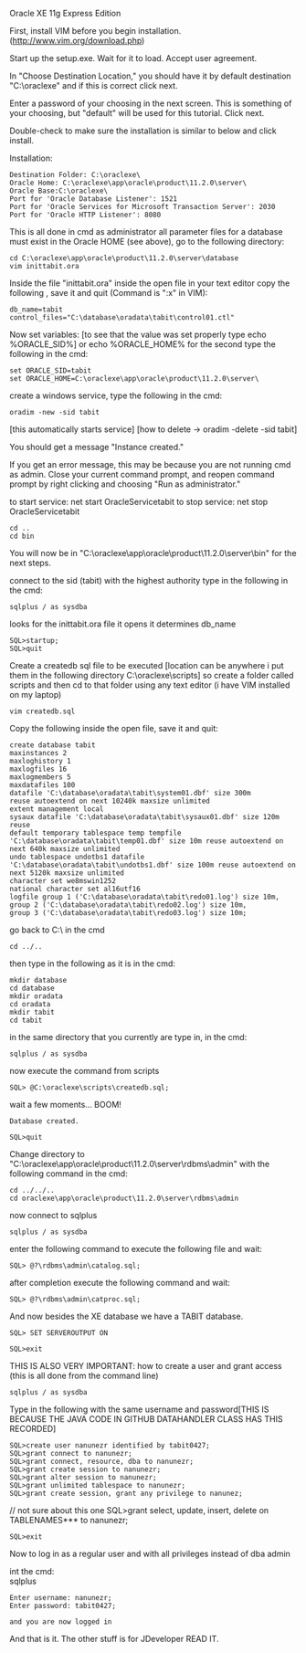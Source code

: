 Oracle XE 11g Express Edition

First, install VIM before you begin installation. (http://www.vim.org/download.php)

Start up the setup.exe. Wait for it to load. Accept user agreement.

In "Choose Destination Location," you should have it by default destination "C:\oraclexe\" and if this is correct click next.

Enter a password of your choosing in the next screen. This is something of your choosing, but "default" will be used for this tutorial. Click next.

Double-check to make sure the installation is similar to below and click install.

Installation:

	Destination Folder: C:\oraclexe\
	Oracle Home: C:\oraclexe\app\oracle\product\11.2.0\server\
	Oracle Base:C:\oraclexe\
	Port for 'Oracle Database Listener': 1521
	Port for 'Oracle Services for Microsoft Transaction Server': 2030
	Port for 'Oracle HTTP Listener': 8080


This is all done in cmd as administrator
all parameter files for a database must exist in the Oracle HOME (see above), go to the following directory:
	
	cd C:\oraclexe\app\oracle\product\11.2.0\server\database
	vim inittabit.ora
	
Inside the file "inittabit.ora" inside the open file in your text editor copy the following , save it and quit (Command is ":x" in VIM):

	db_name=tabit
	control_files="C:\database\oradata\tabit\control01.ctl"
	
Now set variables: [to see that the value was set properly type echo %ORACLE_SID%] or echo %ORACLE_HOME% for the second
type the following in the cmd:

	set ORACLE_SID=tabit
	set ORACLE_HOME=C:\oraclexe\app\oracle\product\11.2.0\server\
	
create a windows service, type the following in the cmd:

	oradim -new -sid tabit
	
[this automatically starts service]
[how to delete -> oradim -delete -sid tabit]
	
You should get a message "Instance created."

If you get an error message, this may be because you are not running cmd as admin. Close your current command prompt, and reopen command prompt by right clicking and choosing "Run as administrator."

	
to start service: net start OracleServicetabit
to stop service: net stop OracleServicetabit
	
	cd ..
	cd bin

You will now be in "C:\oraclexe\app\oracle\product\11.2.0\server\bin\" for the next steps.
	
connect to the sid (tabit) with the highest authority type in the following in the cmd:

	sqlplus / as sysdba 
	
looks for the inittabit.ora file it opens it determines db_name	

	SQL>startup;   	
	SQL>quit
	
Create a createdb sql file to be executed [location can be anywhere i put them in the
											   following directory C:\oraclexe\scripts]
so create a folder called scripts and then cd to that folder
using any text editor (i have VIM installed on my laptop)
	
	vim createdb.sql
	
Copy the following inside the open file, save it and quit:

	create database tabit
	maxinstances 2
	maxloghistory 1
	maxlogfiles 16
	maxlogmembers 5
	maxdatafiles 100
	datafile 'C:\database\oradata\tabit\system01.dbf' size 300m
	reuse autoextend on next 10240k maxsize unlimited
	extent management local
	sysaux datafile 'C:\database\oradata\tabit\sysaux01.dbf' size 120m reuse
	default temporary tablespace temp tempfile
	'C:\database\oradata\tabit\temp01.dbf' size 10m reuse autoextend on
	next 640k maxsize unlimited
	undo tablespace undotbs1 datafile 'C:\database\oradata\tabit\undotbs1.dbf' size 100m reuse autoextend on next 5120k maxsize unlimited
	character set we8mswin1252
	national character set al16utf16
	logfile group 1 ('C:\database\oradata\tabit\redo01.log') size 10m,
	group 2 ('C:\database\oradata\tabit\redo02.log') size 10m,
	group 3 ('C:\database\oradata\tabit\redo03.log') size 10m;
	
go back to C:\ in the cmd

	cd ../..
	
then type in the following as it is in the cmd:
	
	mkdir database 
	cd database 
	mkdir oradata 
	cd oradata 
	mkdir tabit 
	cd tabit
	
in the same directory that you currently are type in, in the cmd:

	sqlplus / as sysdba
	
now execute the command from scripts
	
	SQL> @C:\oraclexe\scripts\createdb.sql;
	
wait a few moments... BOOM!
	
	Database created. 
	
	SQL>quit
	
Change directory to "C:\oraclexe\app\oracle\product\11.2.0\server\rdbms\admin" with the following command in the cmd:

	cd ../../..
	cd oraclexe\app\oracle\product\11.2.0\server\rdbms\admin
	
now connect to sqlplus
	
	sqlplus / as sysdba

enter the following command to execute the following file and wait:

	SQL> @?\rdbms\admin\catalog.sql;
	
after completion execute the following command and wait:

	SQL> @?\rdbms\admin\catproc.sql;
	

And now besides the XE database we have a TABIT database.

	SQL> SET SERVEROUTPUT ON

	SQL>exit

THIS IS ALSO VERY IMPORTANT:
how to create a user and grant access (this is all done from the command line)

	sqlplus / as sysdba

Type in the following with the same username and password[THIS IS BECAUSE THE JAVA CODE IN GITHUB DATAHANDLER CLASS HAS THIS RECORDED]
	
	SQL>create user nanunezr identified by tabit0427;
	SQL>grant connect to nanunezr;
	SQL>grant connect, resource, dba to nanunezr;
	SQL>grant create session to nanunezr;
	SQL>grant alter session to nanunezr;
	SQL>grant unlimited tablespace to nanunezr;
	SQL>grant create session, grant any privilege to nanunez;
	
	
// not sure about this one SQL>grant select, update, insert, delete on TABLENAMES*** to nanunezr;
	
	SQL>exit
	
	
Now to log in as a regular user and with all privileges instead of dba admin

int the cmd:	
	sqlplus
	
	Enter username: nanunezr;
	Enter password: tabit0427;
	
	and you are now logged in

	
And that is it.
The other stuff is for JDeveloper READ IT.
	
	